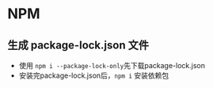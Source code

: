 # NPM

## 生成 package-lock.json 文件
* 使用 `npm i --package-lock-only`先下载package-lock.json
* 安装完package-lock.json后，`npm i` 安装依赖包